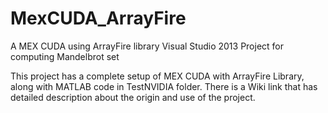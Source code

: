 # MexCUDA_ArrayFire
A MEX CUDA using ArrayFire library Visual Studio 2013 Project for computing Mandelbrot set

This project has a complete setup of MEX CUDA with ArrayFire Library, along with MATLAB code in TestNVIDIA folder. There is a Wiki link that has detailed description about the origin and use of the project.
